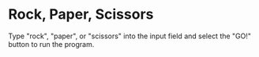 # Rock, Paper, Scissors

Type "rock", "paper", or "scissors" into the input field and select the "GO!" button to run the program.
